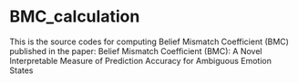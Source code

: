 # BMC_calculation
This is the source codes for computing Belief Mismatch Coefficient (BMC) published in the paper: Belief Mismatch Coefficient (BMC): A Novel Interpretable Measure of Prediction Accuracy for Ambiguous Emotion States
